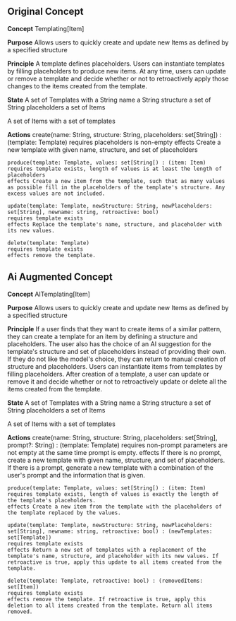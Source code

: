 
## Original Concept
**Concept** Templating[Item]

****Purpose**** Allows users to quickly create and update new Items as defined by a specified structure

****Principle**** A template defines placeholders. Users can instantiate templates by filling placeholders to produce new items. At any time, users can update or remove a template and decide whether or not to retroactively apply those changes to the items created from the template.

****State****
A set of Templates with
	a String name
	a String structure
	a set of String placeholders
	a set of Items

A set of Items with
	a set of templates

**Actions**
	create(name: String, structure: String, placeholders: set[String]) : (template: Template)
	requires placeholders is non-empty
	effects Create a new template with given name, structure, and set of placeholders

	produce(template: Template, values: set[String[) : (item: Item)
	requires template exists, length of values is at least the length of placeholders
	effects Create a new item from the template, such that as many values as possible fill in the placeholders of the template's structure. Any excess values are not included.

	update(template: Template, newStructure: String, newPlaceholders: set[String], newname: string, retroactive: bool)
	requires template exists
	effects Replace the template's name, structure, and placeholder with its new values.  

	delete(template: Template)
	requires template exists
	effects remove the template. 

## Ai Augmented Concept

**Concept** AITemplating[Item]

****Purpose**** Allows users to quickly create and update new Items as defined by a specified structure

****Principle**** If a user finds that they want to create items of a similar pattern, they can create a template for an item by defining a structure and placeholders. The user also has the choice of an AI suggestion for the template's structure and set of placeholders instead of providing their own. If they do not like the model's choice, they can return to manual creation of structure and placeholders. Users can instantiate items from templates by filling placeholders. After creation of a template, a user can update or remove it and decide whether or not to retroactively update or delete all the items created from the template.

****State****
A set of Templates with
	a String name
	a String structure
	a set of String placeholders
	a set of Items

A set of Items with
	a set of templates

**Actions**
	create(name: String, structure: String, placeholders: set[String], prompt?: String) : (template: Template)
	requires non-prompt parameters are not empty at the same time prompt is empty.
	effects If there is no prompt, create a new template with given name, structure, and set of placeholders. If there is a prompt, generate a new template with a combination of the user's prompt and the information that is given.

	produce(template: Template, values: set[String[) : (item: Item)
	requires template exists, length of values is exactly the length of the template's placeholders.
	effects Create a new item from the template with the placeholders of the template replaced by the values.

	update(template: Template, newStructure: String, newPlaceholders: set[String], newname: string, retroactive: bool) : (newTemplates: set[Template])
	requires template exists
	effects Return a new set of templates with a replacement of the template's name, structure, and placeholder with its new values. If retroactive is true, apply this update to all items created from the template.

	delete(template: Template, retroactive: bool) : (removedItems: set[Item])
	requires template exists
	effects remove the template. If retroactive is true, apply this deletion to all items created from the template. Return all items removed.
